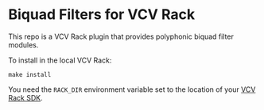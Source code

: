 # Biquad Filters for VCV Rack

This repo is a VCV Rack plugin that provides polyphonic biquad filter modules.

To install in the local VCV Rack:

```
make install
```

You need the `RACK_DIR` environment variable set to the location of your [VCV Rack SDK](https://vcvrack.com/manual/PluginDevelopmentTutorial).